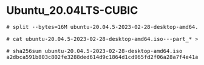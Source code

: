 # Ubuntu_20.04LTS-CUBIC
<pre>
# split --bytes=16M ubuntu-20.04.5-2023-02-28-desktop-amd64.iso ubuntu-20.04.5-2023-02-28-desktop-amd64.iso---part_

# cat ubuntu-20.04.5-2023-02-28-desktop-amd64.iso---part_* >> ubuntu-20.04.5-2023-02-28-desktop-amd64.iso

# sha256sum ubuntu-20.04.5-2023-02-28-desktop-amd64.iso
a2dbca591b803c802fe3288ded614d9c1864d1cd965fd2f06a28a7f4e41a7048  ubuntu-20.04.5-2023-02-28-desktop-amd64.iso

</pre>
